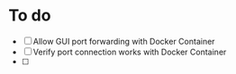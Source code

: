 # To do 
- [ ] Allow GUI port forwarding with Docker Container 
- [ ] Verify port connection works with Docker Container
- [ ] 